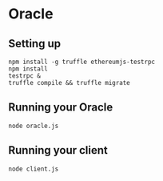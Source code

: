 # Oracle

## Setting up
```
npm install -g truffle ethereumjs-testrpc
npm install
testrpc &
truffle compile && truffle migrate
```

## Running your Oracle
```
node oracle.js
```

## Running your client
```
node client.js
```